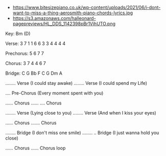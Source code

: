 - https://www.bitesizepiano.co.uk/wp-content/uploads/2021/06/i-dont-want-to-miss-a-thing-aerosmith-piano-chords-lyrics.jpg
- https://s3.amazonaws.com/halleonard-pagepreviews/HL_DDS_1142398pBr1VihUTO.png

Key: Bm (D)

Verse:     3 7 1 1
           6 6 3 3
           4 4 4 4

Prechorus: 5 6 7 7

Chorus:    3 7 4 4 6 7

Bridge:    C G Bb F
           C G Dm A

........      Verse (I could stay awake)
........      Verse (I could spend my Life)

....          Pre-Chorus (Every moment spent with you)

......        Chorus
...... ....   Chorus 

........      Verse (Lying close to you)
........      Verse (And when I kiss your eyes)

......        Chorus
.......       Chorus

........      Bridge (I don't miss one smile)
........ ..   Bridge (I just wanna hold you close)

......        Chorus
......        Chorus loop
